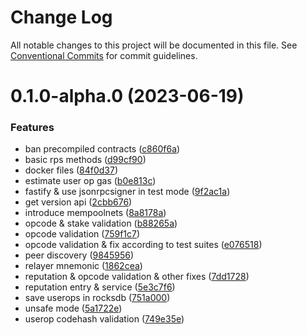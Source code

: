 # Change Log

All notable changes to this project will be documented in this file.
See [Conventional Commits](https://conventionalcommits.org) for commit guidelines.

# 0.1.0-alpha.0 (2023-06-19)


### Features

* ban precompiled contracts ([c860f6a](https://github.com/etherspot/skandha/commit/c860f6a6cde461e35578cd742badc3276651244c))
* basic rps methods ([d99cf90](https://github.com/etherspot/skandha/commit/d99cf9003810e989da708b01b3448388eace2572))
* docker files ([84f0d37](https://github.com/etherspot/skandha/commit/84f0d37bc62223b2c57feeb02f0f92ff8b8d033a))
* estimate user op gas ([b0e813c](https://github.com/etherspot/skandha/commit/b0e813c614f4953ce8cfc1010dcbd82a3e4a5c05))
* fastify & use jsonrpcsigner in test mode ([9f2ac1a](https://github.com/etherspot/skandha/commit/9f2ac1ad209ec69d124ee8cc36a701313ade74c9))
* get version api ([2cbb676](https://github.com/etherspot/skandha/commit/2cbb676e5b65c3180bafca9163bbf5b7ce05c656))
* introduce mempoolnets ([8a8178a](https://github.com/etherspot/skandha/commit/8a8178acde2b177d43afcd6c0c846c728540443c))
* opcode & stake validation ([b88265a](https://github.com/etherspot/skandha/commit/b88265ad35f40f701994685bbd6a41d8b1566197))
* opcode validation ([759f1c7](https://github.com/etherspot/skandha/commit/759f1c752b3d6f1fdf29addf7e02a16a44eaa941))
* opcode validation & fix according to test suites ([e076518](https://github.com/etherspot/skandha/commit/e076518f78dea2d58c92ea335b0ceb1d2b239ee5))
* peer discovery ([9845956](https://github.com/etherspot/skandha/commit/9845956d82f0cb67cfc90bd159055dc8b5030645))
* relayer mnemonic ([1862cea](https://github.com/etherspot/skandha/commit/1862cea39adf2f87ad0cd699cbef6fb04052948a))
* reputation & opcode validation & other fixes ([7dd1728](https://github.com/etherspot/skandha/commit/7dd17285bd0a9efbbfa12a84e17809f0831b050d))
* reputation entry & service ([5e3c7f6](https://github.com/etherspot/skandha/commit/5e3c7f68147643eb7b782cd0dbdc6f5c122c7ea0))
* save userops in rocksdb ([751a000](https://github.com/etherspot/skandha/commit/751a000e4bd5773ae93b561a7ffc99e630ea6f48))
* unsafe mode ([5a1722e](https://github.com/etherspot/skandha/commit/5a1722eb1b72546285ce0b97df39d594c581c1a7))
* userop codehash validation ([749e35e](https://github.com/etherspot/skandha/commit/749e35ef2717b83a36ca00bf6eec80c38e561a20))
